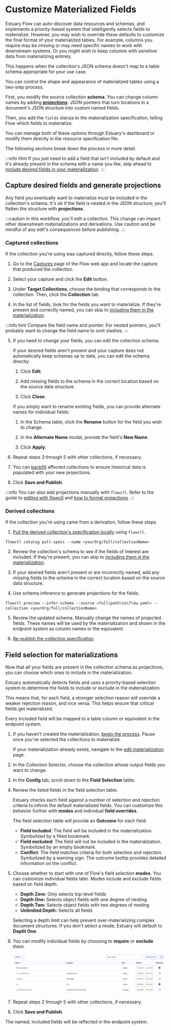 # Customize Materialized Fields

Estuary Flow can auto-discover data resources and schemas, and implements a priority-based system that intelligently selects fields to materialize.
However, you may wish to override these defaults to customize the final format of your materialized tables.
For example, columns you require may be missing or may need specific names to work with downstream systems.
Or you might wish to keep columns with sensitive data from materializing entirely.

This happens when the collection's JSON schema doesn't map to a table schema appropriate for your use case.

You can control the shape and appearance of materialized tables using a two-step process.

First, you modify the source collection **schema**.
You can change column names by adding **[projections](../concepts/advanced/projections.md)**:
JSON pointers that turn locations in a document's JSON structure into custom named fields.

Then, you add the `fields` stanza to the materialization specification, telling Flow which fields to materialize.

You can manage both of these options through Estuary's dashboard or modify them directly in the resource specification file.

The following sections break down the process in more detail.

:::info Hint
If you just need to add a field that isn't included by default and it's already present in the schema
with a name you like, skip ahead to [include desired fields in your materialization](#field-selection-for-materializations).
:::

## Capture desired fields and generate projections

Any field you eventually want to materialize must be included in the collection's schema.
It's ok if the field is nested in the JSON structure; you'll flatten the structure with **projections**.

:::caution
In this workflow, you'll edit a collection. This change can impact other downstream materializations and derivations.
Use caution and be mindful of any edit's consequences before publishing.
:::

### Captured collections

If the collection you're using was captured directly, follow these steps.

1. Go to the [Captures](https://dashboard.estuary.dev/captures) page of the Flow web app
and locate the capture that produced the collection.

2. Select your capture and click the **Edit** button.

3. Under **Target Collections**, choose the binding that corresponds to the collection.
Then, click the **Collection** tab.

4. In the list of fields, look for the fields you want to materialize.
If they're present and correctly named, you can skip to
[including them in the materialization](#field-selection-for-materializations).

:::info hint
Compare the field name and pointer.
For nested pointers, you'll probably want to change the field name to omit slashes.
:::

5. If you need to change your fields, you can edit the collection schema.

   If your desired fields aren't present and your capture does not automatically keep schemas up to date, you can edit the schema directly:

   1. Click **Edit**.

   2. Add missing fields to the schema in the correct location based on the source data structure.

   3. Click **Close**.

   If you simply want to rename existing fields, you can provide alternate names for individual fields:

   1. In the Schema table, click the **Rename** button for the field you wish to change.

   2. In the **Alternate Name** modal, provide the field's **New Name**.

   3. Click **Apply**.

6. Repeat steps 3 through 5 with other collections, if necessary.

7. You can [backfill](../reference/backfilling-data.md) affected collections to ensure historical data is populated with your new projections.

8. Click **Save and Publish**.

:::info
You can also add projections manually with `flowctl`.
Refer to the guide to [editing with flowctl](./flowctl/edit-specification-locally.md) and
[how to format projections](../concepts/collections.md#projections).
:::

### Derived collections

If the collection you're using came from a derivation, follow these steps.

1. [Pull the derived collection's specification locally](./flowctl/edit-specification-locally.md#pull-specifications-locally) using `flowctl`.

```
flowctl catalog pull-specs --name <yourOrg/full/collectionName>
```

2. Review the collection's schema to see if the fields of interest are included. If they're present, you can skip to
[including them in the materialization](#field-selection-for-materializations).

3. If your desired fields aren't present or are incorrectly named, add any missing fields to the schema in the correct location based on the source data structure.

4. Use schema inference to generate projections for the fields.

```
flowctl preview --infer-schema --source <full\path\to\flow.yaml> --collection <yourOrg/full/collectionName>
```

5. Review the updated schema. Manually change the names of projected fields. These names will be used by the materialization and shown in the endpoint system as column names or the equivalent.

6. [Re-publish the collection specification](./flowctl/edit-specification-locally.md#edit-source-files-and-re-publish-specifications).

## Field selection for materializations

Now that all your fields are present in the collection schema as projections,
you can choose which ones to include in the materialization.

Estuary automatically detects fields and uses a priority-based selection system to determine the fields to include or exclude in the materialization.

This means that, for each field, a stronger selection reason will override a weaker rejection reason, and vice versa.
This helps ensure that critical fields get materialized.

Every included field will be mapped to a table column or equivalent in the endpoint system.

1. If you haven't created the materialization, [begin the process](./create-dataflow.md#create-a-materialization). Pause once you've selected the collections to materialize.

   If your materialization already exists, navigate to the [edit materialization](./edit-data-flows.md#edit-a-materialization) page.

2. In the Collection Selector, choose the collection whose output fields you want to change.

3. In the **Config** tab, scroll down to the **Field Selection** table.

4. Review the listed fields in the field selection table.

   Estuary checks each field against a number of selection and rejection criteria to inform the default materialized fields.
   You can customize this behavior further with **modes** and individual **field overrides**.

   The field selection table will provide an **Outcome** for each field:

   * **Field included**: The field will be included in the materialization. Symbolized by a filled bookmark.
   * **Field excluded**: The field will not be included in the materialization. Symbolized by an empty bookmark.
   * **Conflict**: The field matches criteria for both selection and rejection.
   Symbolized by a warning sign. The outcome tooltip provides detailed information on the conflict.

5. Choose whether to start with one of Flow's field selection **modes**. You can customize individual fields later. Modes include and exclude fields based on field depth:

   * **Depth Zero:** Only selects top-level fields
   * **Depth One:** Selects object fields with one degree of nesting
   * **Depth Two:** Selects object fields with two degrees of nesting
   * **Unlimited Depth:** Selects all fields

   Selecting a depth limit can help prevent over-materializing complex document structures.
   If you don't select a mode, Estuary will default to **Depth One**.

6. You can modify individual fields by choosing to **require** or **exclude** them.

   ![Field selection modes and individual options](./guide-images/field-selection.png)

7. Repeat steps 2 through 5 with other collections, if necessary.

8. Click **Save and Publish**.

The named, included fields will be reflected in the endpoint system.
